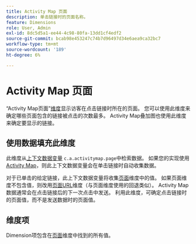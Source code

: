 ```yaml
---
title: Activity Map 页面
description: 单击链接时的页面名称。
feature: Dimensions
role: User, Admin
exl-id: 8dc5d5a1-ee44-4c98-80fa-13dd1cf4edf2
source-git-commit: bcab98e453247c74b7d96497d34e6aea9ca32bc7
workflow-type: tm+mt
source-wordcount: '189'
ht-degree: 6%

---
```


# Activity Map 页面

“Activity Map页面”[维度](overview.md)显示访客在点击链接时所在的页面。 您可以使用此维度来确定哪些页面包含的链接被点击的次数最多。 Activity Map叠加图也使用此维度来确定要显示的链接。

## 使用数据填充此维度

此维度从[上下文数据变量](/help/implement/vars/page-vars/contextdata.md) `c.a.activitymap.page`中检索数据。 如果您的实现使用[Activity Map](/help/analyze/activity-map/overview.md)，则此上下文数据变量会在单击链接时自动收集数据。

对于已单击的给定链接，此上下文数据变量将收集[页面](page.md)维度中的值。 如果页面维度不包含值，则改用[页面URL](page-url.md)维度（与页面维度使用的回退类似）。 Activity Map数据通常会在点击链接后的下一次点击中发送。 利用此维度，可确定点击链接时的页面值，而不是发送数据时的页面值。

## 维度项

Dimension项包含在[页面](page.md)维度中找到的所有值。
